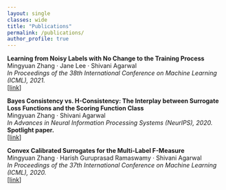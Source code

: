 ```yaml
---
layout: single
classes: wide
title: "Publications"
permalink: /publications/
author_profile: true
---
```


**Learning from Noisy Labels with No Change to the Training Process**<br>
Mingyuan Zhang · Jane Lee · Shivani Agarwal<br>
<em>In Proceedings of the 38th International Conference on Machine Learning (ICML), 2021.</em><br>
[[link](http://proceedings.mlr.press/v139/zhang21k.html)]<br>

**Bayes Consistency vs. H-Consistency: The Interplay between Surrogate Loss Functions and the Scoring Function Class**<br>
Mingyuan Zhang · Shivani Agarwal<br>
<em>In Advances in Neural Information Processing Systems (NeurIPS), 2020.</em><br>
**Spotlight paper.**<br>
[[link](https://papers.nips.cc/paper/2020/hash/c4c28b367e14df88993ad475dedf6b77-Abstract.html)]<br>

**Convex Calibrated Surrogates for the Multi-Label F-Measure**<br>
Mingyuan Zhang · Harish Guruprasad Ramaswamy · Shivani Agarwal<br>
<em>In Proceedings of the 37th International Conference on Machine Learning (ICML), 2020.</em><br>
[[link](http://proceedings.mlr.press/v119/zhang20w.html)]<br>

